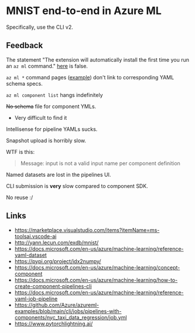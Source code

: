# MNIST end-to-end in Azure ML

Specifically, use the CLI v2.

## Feedback

The statement "The extension will automatically install the first time you run
an `az ml` command."
[here](https://docs.microsoft.com/en-us/cli/azure/ml?view=azure-cli-latest)
is false.

`az ml *` command pages
([example](https://docs.microsoft.com/en-us/cli/azure/ml/data?view=azure-cli-latest#az_ml_data_create))
don't link to corresponding YAML schema specs.

`az ml component list` hangs indefinitely

~~No schema~~ file for component YMLs.
- Very difficult to find it

Intellisense for pipeline YAMLs sucks.

Snapshot upload is horribly slow.

WTF is this:

> Message: input is not a valid input name per component definition

Named datasets are lost in the pipelines UI.

CLI submission is **very** slow compared to component SDK.

No reuse :/

## Links

- https://marketplace.visualstudio.com/items?itemName=ms-toolsai.vscode-ai
- http://yann.lecun.com/exdb/mnist/
- https://docs.microsoft.com/en-us/azure/machine-learning/reference-yaml-dataset
- https://pypi.org/project/idx2numpy/
- https://docs.microsoft.com/en-us/azure/machine-learning/concept-component
- https://docs.microsoft.com/en-us/azure/machine-learning/how-to-create-component-pipelines-cli
- https://docs.microsoft.com/en-us/azure/machine-learning/reference-yaml-job-pipeline
- https://github.com/Azure/azureml-examples/blob/main/cli/jobs/pipelines-with-components/nyc_taxi_data_regression/job.yml
- https://www.pytorchlightning.ai/
